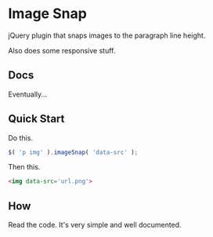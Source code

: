 Image Snap
==========

jQuery plugin that snaps images to the paragraph line height.

Also does some responsive stuff.


## Docs
Eventually...


## Quick Start
Do this.

```js
$( 'p img' ).imageSnap( 'data-src' );
```

Then this.

```html
<img data-src='url.png'>
```


## How
Read the code. It's very simple and well documented.
